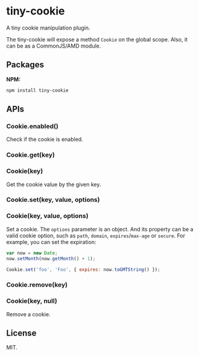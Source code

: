# tiny-cookie

A tiny cookie manipulation plugin.

The tiny-cookie will expose a method `Cookie` on the global scope. Also, it can be as a CommonJS/AMD module.

## Packages

**NPM:**

```bash
npm install tiny-cookie
```

## APIs

### Cookie.enabled()

Check if the cookie is enabled.

### Cookie.get(key)
### Cookie(key)

Get the cookie value by the given key.

### Cookie.set(key, value, options)
### Cookie(key, value, options)

Set a cookie. The `options` parameter is an object. And its property can be a valid cookie option, such as `path`, `domain`, `expires`/`max-age` or `secure`. For example, you can set the expiration:

```js
var now = new Date;
now.setMonth(now.getMonth() + 1);

Cookie.set('foo', 'Foo', { expires: now.toGMTString() });
```

### Cookie.remove(key)
### Cookie(key, null)

Remove a cookie.

## License

MIT.

